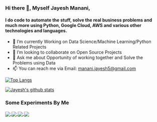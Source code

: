 ### Hi there 👋, Myself Jayesh Manani,

#### I do code to automate the stuff, solve the real business problems and much more using Python, Google Cloud, AWS and various other technologies and languages.

- 🌱 I’m currently Working on Data Science/Machine Learning/Python Related Projects 
- 👯 I’m looking to collaborate on Open Source Projects
- 💬 Ask me about Opportunity of working together and Solve the Problems using Data 
- 📫 You can reach me via Email: manani.jayesh5@gmail.com

[![Top Langs](https://github-readme-stats.vercel.app/api/top-langs/?username=jayeshmanani&layout=compact)](https://github.com/jayeshmanani/github-readme-stats)

[![Jayesh's github stats](https://github-readme-stats.vercel.app/api?username=jayeshmanani&show_icons=true&theme=radical)](https://github.com/jayeshmanani/github-readme-stats) 


### Some Experiments By Me 

<a href="https://jayeshmanani.github.io" target="_blank">
  <img align="center" src="https://github-readme-stats.vercel.app/api/pin/?username=jayeshmanani&repo=jayeshmanani.github.io" />
</a>

<a href="https://github.com/jayeshmanani/Data-visualization" target="_blank">
  <img align="center" src="https://github-readme-stats.vercel.app/api/pin/?username=jayeshmanani&repo=Data-visualization" />
</a>

<a href="https://github.com/jayeshmanani/Web-Scraping-and-Similarity-Analysis-of-Scraped-Data" target="_blank">
  <img align="center" src="https://github-readme-stats.vercel.app/api/pin/?username=jayeshmanani&repo=Web-Scraping-and-Similarity-Analysis-of-Scraped-Data" />
</a>

<a href="https://github.com/jayeshmanani/machine-learning-algorithms" target="_blank">
  <img align="center" src="https://github-readme-stats.vercel.app/api/pin/?username=jayeshmanani&repo=machine-learning-algorithms" />
</a>




<!--
**jayeshmanani/jayeshmanani** is a ✨ _special_ ✨ repository because its `README.md` (this file) appears on your GitHub profile.

Here are some ideas to get you started:

- 🔭 I’m currently working on ...
- 🌱 I’m currently learning ...
- 👯 I’m looking to collaborate on ...
- 🤔 I’m looking for help with ...
- 💬 Ask me about ...
- 📫 How to reach me: ...
- 😄 Pronouns: ...
- ⚡ Fun fact: ...
-->
